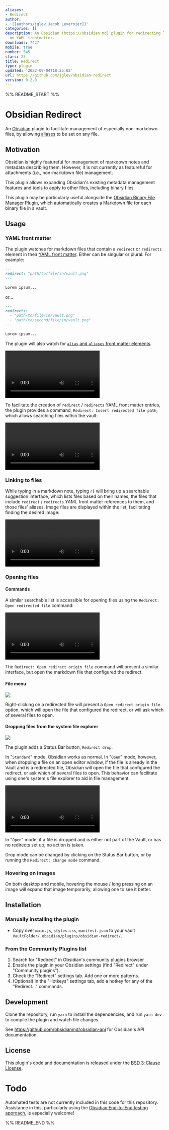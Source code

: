```yaml
---
aliases:
- Redirect
author:
- '[[authors/jglev|Jacob Levernier]]'
categories: []
description: An Obsidian (https://obsidian.md) plugin for redirecting links based
  on YAML frontmatter.
downloads: 7427
mobile: true
number: 545
stars: 23
title: Redirect
type: plugin
updated: '2022-09-04T18:25:02'
url: https://github.com/jglev/obsidian-redirect
version: 0.2.0
---
```


%% README_START %%

# Obsidian Redirect

An [Obsidian](https://obsidian.md) plugin to facilitate management of especially non-markdown files, by allowing [aliases](https://help.obsidian.md/How+to/Add+aliases+to+note) to be set on any file.

## Motivation

Obsidian is highly featureful for management of markdown notes and metadata describing them. However, it is not currently as featureful for attachments (i.e., non-markdown file) management.

This plugin allows expanding Obsidian's existing metadata management features and tools to apply to other files, including binary files.

This plugin may be particularly useful alongside the [Obsidian Binary File Manager Plugin](https://github.com/qawatake/obsidian-binary-file-manager-plugin), which automatically creates a Markdown file for each binary file in a vault.

## Usage

### YAML front matter

The plugin watches for markdown files that contain a `redirect` or `redirects` element in their [YAML front matter](https://help.obsidian.md/Advanced+topics/YAML+front+matter). Either can be singular or plural. For example:

```md
---
redirect: "path/to/file/in/vault.png"
---

Lorem ipsum...
```

or...

```md
---
redirects: 
  - "path/to/file/in/vault.png"
  - "path/to/second/file/in/vault.png"
---

Lorem ipsum...
```

The plugin will also watch for [`alias` and `aliases` front matter elements](https://help.obsidian.md/How+to/Add+aliases+to+note).

<video src='https://user-images.githubusercontent.com/3667562/174501169-d48127a1-74ca-4685-a802-999e419dbeb5.mp4' ></video>

To facilitate the creation of `redirect` / `redirects` YAML front matter entries, the plugin provides a command, `Redirect: Insert redirected file path`, which allows searching files within the vault:

<video src='https://user-images.githubusercontent.com/3667562/174501175-56b8eb57-c611-4d65-9827-d1abbbc18851.mp4' ></video>

### Linking to files

While typing in a markdown note, typing `r[` will bring up a searchable suggestion interface, which lists files based on their names, the files that include `redirect` / `redirects` YAML front matter references to them, and those files' aliases. Image files are displayed within the list, facilitating finding the desired image:

<video src='https://user-images.githubusercontent.com/3667562/174501184-c303d823-2d70-4e2a-ab0b-93986951f1ed.mp4' ></video>

### Opening files

#### Commands

A similar searchable list is accessible for opening files using the `Redirect: Open redirected file` command:

<video src="https://user-images.githubusercontent.com/3667562/174501122-5e74d89a-19dd-462e-8ad2-e5800b950f6b.mp4" ></video>

The `Redirect: Open redirect origin file` command will present a similar interface, but open the markdown file that configured the redirect.

#### File menu

![](https://raw.githubusercontent.com/jglev/obsidian-redirect/HEAD/img/right-click-menu-item.png)

Right-clicking on a redirected file will present a `Open redirect origin file` option, which will open the file that configured the redirect, or will ask which of several files to open.

#### Dropping files from the system file explorer

![](https://raw.githubusercontent.com/jglev/obsidian-redirect/HEAD/img/status-bar.png)

The plugin adds a Status Bar button, `Redirect drop`.

In "`Standard`" mode, Obsidian works as normal. In "`Open`" mode, however, when dropping a file on an open editor window, if the file is already in the Vault and is a redirected file, Obsidian will open the file that configured the redirect, or ask which of several files to open. This behavior can facilitate using one's system's file explorer to aid in file management.

<video src="https://user-images.githubusercontent.com/3667562/174783239-46bb9d2b-f431-4e37-ba9f-83d9c4a0fcf2.mp4"></video>

In "`Open`" mode, if a file is dropped and is either not part of the Vault, or has no redirects set up, no action is taken.

Drop mode can be changed by clicking on the Status Bar button, or by running the `Redirect: Change mode` command.

### Hovering on images

On both desktop and mobile, hovering the mouse / long pressing on an image will expand that image temporarily, allowing one to see it better.

## Installation

### Manually installing the plugin

- Copy over `main.js`, `styles.css`, `manifest.json` to your vault `VaultFolder/.obsidian/plugins/obsidian-redirect/`.

### From the Community Plugins list

1. Search for "Redirect" in Obsidian's community plugins browser
2. Enable the plugin in your Obsidian settings (find "Redirect" under "Community plugins").
3. Check the "Redirect" settings tab. Add one or more patterns.
4. (Optional) In the "Hotkeys" settings tab, add a hotkey for any of the "Redirect..." commands.

## Development

Clone the repository, run `yarn` to install the dependencies, and run `yarn dev` to compile the plugin and watch file changes.

See https://github.com/obsidianmd/obsidian-api for Obsidian's API documentation.

## License

This plugin's code and documentation is released under the [BSD 3-Clause License](./LICENSE).

# Todo

Automated tests are not currently included in this code for this repository. Assistance in this, particularly using the [Obsidian End-to-End testing approach](https://github.com/trashhalo/obsidian-plugin-e2e-test), is especially welcome!



%% README_END %%